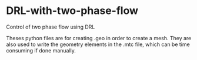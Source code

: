# DRL-with-two-phase-flow
Control of two phase flow using DRL


Theses python files are for creating .geo in order to 
create a mesh. They are also used to write the geometry 
elements in the .mtc file, which can be time consuming
if done manually. 
